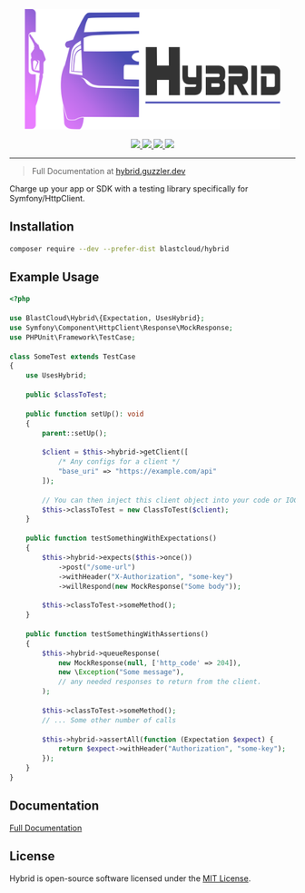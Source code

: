 <p align="center"><img src="Hybrid-logo.svg" width="450"></p>
<p align="center">
    <a href="https://travis-ci.org/blastcloud/hybrid">
        <img src="https://travis-ci.org/blastcloud/hybrid.svg?branch=master">
    </a>
    <a href="#">
        <img src="https://poser.pugx.org/blastcloud/hybrid/v/stable" />
    </a>
    <a href="https://codeclimate.com/github/blastcloud/hybrid/maintainability">
        <img src="https://api.codeclimate.com/v1/badges/01c6f66eaa5db02e5411/maintainability" />
    </a>
    <a href="https://github.com/blastcloud/hybrid/blob/master/LICENSE.md">
        <img src="https://poser.pugx.org/blastcloud/hybrid/license" />
    </a>
</p>

---

> Full Documentation at [hybrid.guzzler.dev](https://hybrid.guzzler.dev)

Charge up your app or SDK with a testing library specifically for Symfony/HttpClient.

## Installation

```bash
composer require --dev --prefer-dist blastcloud/hybrid
```

## Example Usage

```php
<?php

use BlastCloud\Hybrid\{Expectation, UsesHybrid};
use Symfony\Component\HttpClient\Response\MockResponse;
use PHPUnit\Framework\TestCase;

class SomeTest extends TestCase
{
    use UsesHybrid;

    public $classToTest;

    public function setUp(): void
    {
        parent::setUp();
    
        $client = $this->hybrid->getClient([
            /* Any configs for a client */
            "base_uri" => "https://example.com/api"
        ]);
        
        // You can then inject this client object into your code or IOC container.
        $this->classToTest = new ClassToTest($client);
    }

    public function testSomethingWithExpectations()
    {
        $this->hybrid->expects($this->once())
            ->post("/some-url")
            ->withHeader("X-Authorization", "some-key")
            ->willRespond(new MockResponse("Some body"));
    
        $this->classToTest->someMethod();
    }

    public function testSomethingWithAssertions()
    {
        $this->hybrid->queueResponse(
            new MockResponse(null, ['http_code' => 204]),
            new \Exception("Some message"),
            // any needed responses to return from the client.
        );
    
        $this->classToTest->someMethod();
        // ... Some other number of calls
    
        $this->hybrid->assertAll(function (Expectation $expect) {
            return $expect->withHeader("Authorization", "some-key");
        });
    }
}
```

## Documentation

[Full Documentation](https://hybrid.guzzler.dev)

## License

Hybrid is open-source software licensed under the [MIT License](https://opensource.org/licenses/MIT).
